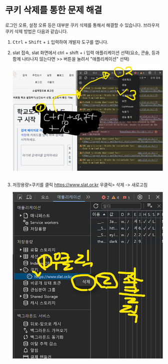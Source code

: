 # 쿠키 삭제를 통한 문제 해결

로그인 오류, 설정 오류 등은 대부분 쿠키 삭제를 통해서 해결할 수 있습니다. 브라우저 쿠키 삭제 방법은 다음과 같습니다.

1. <kbd>Ctrl</kbd> + <kbd>Shift</kbd> + <kbd>i</kbd> 입력하여 개발자 도구를 엽니다.

1. slat 접속, slat 화면에서 ctrl + shift + i 입력 애플리케이션 선택(요소, 콘솔, 등과 함께 나타나지 않는다면 >> 버튼을 눌려서 "애플리케이션" 선택)
   <br/>

   ![img-readme-cookie-01](https://raw.githubusercontent.com/freebird920/slat-markdown/main/img/img-readme-cookie-01.png)
   <br/>
   <br/>

1. 저장용량>쿠키를 클릭 https://www.slat.or.kr 우클릭> 삭제 -> 새로고침
   <br/>
   
   ![img-readme-cookie-02](https://github.com/freebird920/slat-markdown/blob/main/img/img-readme-cookie-02.png?raw=true)
   <br/>

